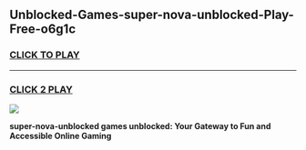 
## Unblocked-Games-super-nova-unblocked-Play-Free-o6g1c
<h3>
<a href="https://premium76.site?title=super-nova-unblocked&ref=23A">CLICK TO PLAY</a></h3>
<hr>

<h3>
<a href="https://premium76.site?title=super-nova-unblocked&ref=23A">CLICK 2 PLAY</a>
  
</h3>

<a href="https://premium76.site?title=super-nova-unblocked&ref=23A"><img src="https://clearcache.store/games.png"></a>


**super-nova-unblocked games unblocked: Your Gateway to Fun and Accessible Online Gaming**
